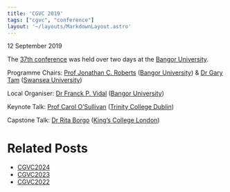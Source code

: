 ```yaml
---
title: 'CGVC 2019'
tags: ["cgvc", "conference"]
layout: '~/layouts/MarkdownLayout.astro'
---
```


12 September 2019

The [37th conference](http://www.eguk.org.uk/CGVC2019) was held over two days at the [Bangor University](https://www.bangor.ac.uk/).

Programme Chairs: [Prof Jonathan C. Roberts](https://www.bangor.ac.uk/computer-science-and-electronic-engineering/staff/jonathan-roberts/en) ([Bangor University](https://www.bangor.ac.uk/)) & [Dr Gary Tam](http://www.swansea.ac.uk/staff/science/computer-science/k.l.tam/) ([Swansea University](https://www.swansea.ac.uk/))

Local Organiser: [Dr Franck P. Vidal](https://www.bangor.ac.uk/computer-science-and-electronic-engineering/staff/franck-vidal/en) ([Bangor University](https://www.bangor.ac.uk/))

Keynote Talk: [Prof Carol O’Sullivan](https://www.tcd.ie/research/profiles/?profile=osullica) ([Trinity College Dublin](https://www.tcd.ie/))

Capstone Talk: [Dr Rita Borgo](https://kclpure.kcl.ac.uk/portal/rita.borgo.html) ([King’s College London](https://www.kcl.ac.uk/))

# Related Posts
-  [CGVC2024](CGVC2024)
-  [CGVC2023](CGVC2023)
-  [CGVC2022](CGVC2022)